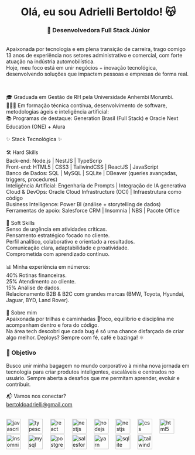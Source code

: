 <h1 align="center">Olá, eu sou Adrielli Bertoldo! 😽</h1>

###

<h3 align="center">🎯 Desenvolvedora Full Stack Júnior</h3><br>Apaixonada por tecnologia e em plena transição de carreira, trago comigo 13 anos de experiência nos setores administrativo e comercial, com forte atuação na indústria automobilística.</h3><br>Hoje, meu foco está em unir negócios + inovação tecnológica, desenvolvendo soluções que impactem pessoas e empresas de forma real.<br>

<br><p align="left">🎓 Graduada em Gestão de RH pela Universidade Anhembi Morumbi.<br>👩🏻‍💻 Em formação técnica contínua, desenvolvimento de software, metodologias ágeis e inteligência artificial:<br>📚 Programas de destaque: Generation Brasil (Full Stack) e Oracle Next Education (ONE) + Alura<br><br>✨ Stack Tecnológica ✨<br><br>🛠️ Hard Skills<br>Back-end: Node.js | NestJS | TypeScrip<br>Front-end: HTML5 | CSS3 | TailwindCSS | ReactJS | JavaScript<br>Banco de Dados: SQL | MySQL | SQLite | DBeaver (queries avançadas, triggers, procedures)<br>Inteligência Artificial: Engenharia de Prompts | Integração de IA generativa<br>Cloud & DevOps: Oracle Cloud Infrastructure (OCI) | Infraestrutura como código<br>Business Intelligence: Power BI (análise + storytelling de dados)<br>Ferramentas de apoio: Salesforce CRM | Insomnia | NBS | Pacote Office<br><br>🧠 Soft Skills<br>Senso de urgência em atividades críticas.<br>Pensamento estratégico focado no cliente.<br>Perfil analítico, colaborativo e orientado a resultados.<br>Comunicação clara, adaptabilidade e proatividade.<br>Comprometida com aprendizado contínuo.<br><br>📊 Minha experiência em números:<br>40% Rotinas financeiras.<br>25% Atendimento ao cliente.<br>15% Análise de dados.<br>Relacionamento B2B & B2C com grandes marcas (BMW, Toyota, Hyundai, Jaguar, BYD, Land Rover).<br><br>🌿 Sobre mim<br>Apaixonada por trilhas e caminhadas 🥾foco, equilíbrio e disciplina me acompanham dentro e fora do código. <br>Na área tech descobri que cada bug é só uma chance disfarçada de criar algo melhor. Deploys? Sempre com fé, café e bazinga! ⚛️</p>

<h3>🚀 Objetivo</h3>


<p >Busco unir minha bagagem no mundo corporativo à minha nova jornada em tecnologia para criar produtos inteligentes, escaláveis e centrados no usuário.
Sempre aberta a desafios que me permitam aprender, evoluir e contribuir.

📬 Vamos nos conectar?<br>bertoldoadrielli@gmail.com<br><br>

<div align="left">
  <img src="https://cdn.jsdelivr.net/gh/devicons/devicon/icons/javascript/javascript-original.svg" height="40" alt="javascript logo"  />
  <img width="12" />
  <img src="https://cdn.jsdelivr.net/gh/devicons/devicon/icons/typescript/typescript-original.svg" height="40" alt="typescript logo"  />
  <img width="12" />
  <img src="https://cdn.jsdelivr.net/gh/devicons/devicon/icons/react/react-original.svg" height="40" alt="react logo"  />
  <img width="12" />
  <img src="https://cdn.jsdelivr.net/gh/devicons/devicon/icons/nextjs/nextjs-original.svg" height="40" alt="nextjs logo"  />
  <img width="12" />
  <img src="https://cdn.jsdelivr.net/gh/devicons/devicon/icons/nodejs/nodejs-original.svg" height="40" alt="nodejs logo"  />
  <img width="12" />
  <img src="https://cdn.jsdelivr.net/gh/devicons/devicon/icons/nestjs/nestjs-original.svg" height="40" alt="nestjs logo"  />
  <img width="12" />
  <img src="https://cdn.jsdelivr.net/gh/devicons/devicon/icons/css3/css3-original.svg" height="40" alt="css logo"  />
  <img width="12" />
  <img src="https://cdn.jsdelivr.net/gh/devicons/devicon/icons/html5/html5-original.svg" height="40" alt="html5 logo"  />
  <img width="12" />
  <img src="https://cdn.jsdelivr.net/gh/devicons/devicon/icons/insomnia/insomnia-original.svg" height="40" alt="insomnia logo"  />
  <img width="12" />
  <img src="https://cdn.jsdelivr.net/gh/devicons/devicon/icons/mysql/mysql-original.svg" height="40" alt="mysql logo"  />
  <img width="12" />
  <img src="https://cdn.jsdelivr.net/gh/devicons/devicon/icons/postgresql/postgresql-original.svg" height="40" alt="postgresql logo"  />
  <img width="12" />
  <img src="https://cdn.jsdelivr.net/gh/devicons/devicon/icons/salesforce/salesforce-original.svg" height="40" alt="salesforce logo"  />
  <img width="12" />
  <img src="https://cdn.jsdelivr.net/gh/devicons/devicon/icons/yarn/yarn-original.svg" height="40" alt="yarn logo"  />
  <img width="12" />
  <img src="https://cdn.jsdelivr.net/gh/devicons/devicon/icons/sqlite/sqlite-original.svg" height="40" alt="sqlite logo"  />
  <img width="12" />
  <img src="https://cdn.jsdelivr.net/gh/devicons/devicon/icons/tailwindcss/tailwindcss-original-wordmark.svg" height="40" alt="tailwindcss logo"  />
</div>
